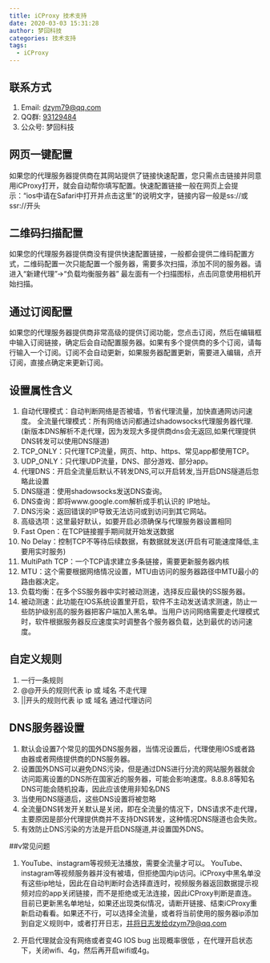 ```yaml
---
title: iCProxy 技术支持
date: 2020-03-03 15:31:28
author: 梦回科技
categories: 技术支持
tags:
  - iCProxy
---
```


## 联系方式
1. Email: dzym79@qq.com
2. QQ群: [93129484](https://shang.qq.com/wpa/qunwpa?idkey=56e33df8fa1562fd37c5ef81d3fcac40f47db08841279ae245b2e9508172ed34)
3. 公众号: 梦回科技


## 网页一键配置
如果您的代理服务器提供商在其网站提供了链接快速配置，您只需点击链接并同意用iCProxy打开，就会自动帮你填写配置。快速配置链接一般在网页上会提示：“ios中请在Safari中打开并点击这里”的说明文字，链接内容一般是ss://或 ssr://开头

## 二维码扫描配置
如果您的代理服务器提供商没有提供快速配置链接，一般都会提供二维码配置方式，二维码配置一次只能配置一个服务器，需要多次扫描，添加不同的服务器。请进入“新建代理”->“负载均衡服务器” 最左面有一个扫描图标，点击同意使用相机开始扫描。

## 通过订阅配置
如果您的代理服务器提供商非常高级的提供订阅功能，您点击订阅，然后在编辑框中输入订阅链接，确定后会自动配置服务器。如果有多个提供商的多个订阅，请每行输入一个订阅。订阅不会自动更新，如果服务器配置更新，需要进入编辑，点开订阅，直接点确定来更新订阅。

## 设置属性含义
01. 自动代理模式：自动判断网络是否被墙，节省代理流量，加快直通网访问速度。
全流量代理模式：所有网络访问都通过shadowsocks代理服务器代理.(新版本DNS解析不走代理，因为发现大多提供商dns会无返回,如果代理提供DNS转发可以使用DNS隧道)
02. TCP_ONLY：只代理TCP流量，网页、http、https、常见app都使用TCP。
03. UDP_ONLY：只代理UDP流量，DNS、部分游戏、部分app。
04. 代理DNS：开启全流量后默认不转发DNS,可以开启转发,当开启DNS隧道后忽略此设置
05. DNS隧道：使用shadowsocks发送DNS查询。
06. DNS查询：即将www.google.com解析成手机认识的 IP地址。
07. DNS污染：返回错误的IP导致无法访问或到访问到其它网站。
08. 高级选项：这里最好默认，如要开启必须确保与代理服务器设置相同
09. Fast Open：在TCP链接握手期间就开始发送数据
10. No Delay：控制TCP不等待后续数据，有数据就发送(开启有可能速度降低,主要用实时服务)
11. MultiPath TCP：一个TCP请求建立多条链接，需要更新服务器内核
12. MTU：这个需要根据网络情况设置，MTU由访问的服务器路径中MTU最小的路由器决定。
13. 负载均衡：在多个SS服务器中实时被动测速，选择反应最快的SS服务器。
14. 被动测速：此功能在IOS系统设置里开启，软件不主动发送请求测速，防止一些防护级别高的服务器把客户端加入黑名单。当用户访问网络需要走代理模式时，软件根据服务器反应速度实时调整各个服务器负载，达到最优的访问速度。

## 自定义规则
1. 一行一条规则
2. @@开头的规则代表 ip 或 域名 不走代理
3. ||开头的规则代表 ip 或 域名 通过代理访问

## DNS服务器设置
1. 默认会设置7个常见的国外DNS服务器，当情况设置后，代理使用IOS或者路由器或者网络提供商的DNS服务器。
2. 设置国外DNS可以避免DNS污染，但是通过DNS进行分流的网站服务器就会访问距离设置的DNS所在国家近的服务器，可能会影响速度。8.8.8.8等知名DNS可能会随机投毒，因此应该使用非知名DNS
3. 当使用DNS隧道后，这些DNS设置将被忽略
4. 全流量DNS转发开关默认是关闭，即在全流量的情况下，DNS请求不走代理，主要原因是部分代理提供商并不支持DNS转发，这种情况DNS隧道也会失败。
5. 有效防止DNS污染的方法是开启DNS隧道,并设置国外DNS。

##v常见问题
1. YouTube、instagram等视频无法播放，需要全流量才可以。
      YouTube、instagram等视频服务器并没有被墙，但拒绝国内ip访问。iCProxy中黑名单没有这些ip地址，因此在自动判断时会选择直连时，视频服务器返回数据提示视频对应的app关闭链接，而不是拒绝或无法连接，因此iCProxy判断是直连。目前已更新黑名单地址，如果还出现类似情况，请断开链接、结束iCProxy重新启动看看。如果还不行，可以选择全流量，或者将当前使用的服务器ip添加到自定义规则中，或者打开日志，并将日志发给dzym79@qq.com

2. 开启代理就会没有网络或者变4G
     IOS bug 出现概率很低 ，在代理开启状态下，关闭wifi、4g，然后再开启wifi或4g。